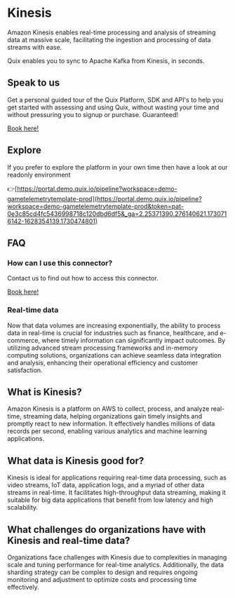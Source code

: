 <!--[tech-name]-->
# Kinesis

<!--[blurb-about-tech]-->
Amazon Kinesis enables real-time processing and analysis of streaming data at massive scale, facilitating the ingestion and processing of data streams with ease.

Quix enables you to sync to Apache Kafka <span id="to_or_from">from</span> <span id="techname">Kinesis</span>, in seconds.

## Speak to us

Get a personal guided tour of the Quix Platform, SDK and API's to help you get started with assessing and using Quix, without wasting your time and without pressuring you to signup or purchase. Guaranteed!

[Book here!](https://quix.io/book-a-demo)

## Explore

If you prefer to explore the platform in your own time then have a look at our readonly environment

👉[https://portal.demo.quix.io/pipeline?workspace=demo-gametelemetrytemplate-prod](https://portal.demo.quix.io/pipeline?workspace=demo-gametelemetrytemplate-prod&token=pat-0e3c85cd4fc5436998718c120dbd6df5&_ga=2.25371390.276140621.1730716142-1628354139.1730474801)

## FAQ 

### How can I use this connector?

Contact us to find out how to access this connector.

[Book here!](https://quix.io/book-a-demo)

### Real-time data

Now that data volumes are increasing exponentially, the ability to process data in real-time is crucial for industries such as finance, healthcare, and e-commerce, where timely information can significantly impact outcomes. By utilizing advanced stream processing frameworks and in-memory computing solutions, organizations can achieve seamless data integration and analysis, enhancing their operational efficiency and customer satisfaction.

## What is <span id="techname">Kinesis</span>?

<!--[tech-seo-text]-->
Amazon Kinesis is a platform on AWS to collect, process, and analyze real-time, streaming data, helping organizations gain timely insights and promptly react to new information. It effectively handles millions of data records per second, enabling various analytics and machine learning applications.

## What data is <span id="techname">Kinesis</span> good for?

<!--[tech-data-seo-text]-->
Kinesis is ideal for applications requiring real-time data processing, such as video streams, IoT data, application logs, and a myriad of other data streams in real-time. It facilitates high-throughput data streaming, making it suitable for big data applications that benefit from low latency and high scalability.

## What challenges do organizations have with <span id="techname">Kinesis</span> and real-time data?

<!--[tech-challenges-seo-text]-->
Organizations face challenges with Kinesis due to complexities in managing scale and tuning performance for real-time analytics. Additionally, the data sharding strategy can be complex to design and requires ongoing monitoring and adjustment to optimize costs and processing time effectively.